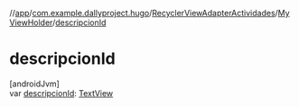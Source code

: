 //[app](../../../../index.md)/[com.example.dallyproject.hugo](../../index.md)/[RecyclerViewAdapterActividades](../index.md)/[MyViewHolder](index.md)/[descripcionId](descripcion-id.md)

# descripcionId

[androidJvm]\
var [descripcionId](descripcion-id.md): [TextView](https://developer.android.com/reference/kotlin/android/widget/TextView.html)
